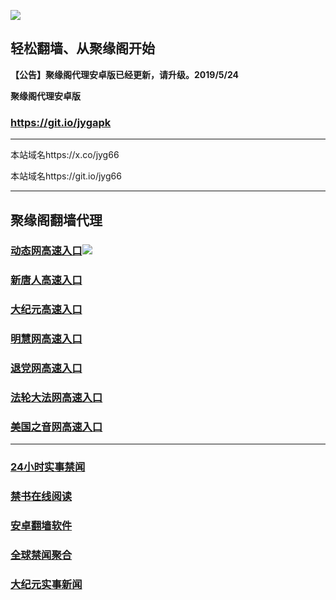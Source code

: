 ![](https://raw.githubusercontent.com/hao369/a/master/j.jpg)



## 轻松翻墙、从聚缘阁开始



**【公告】聚缘阁代理安卓版已经更新，请升级。2019/5/24**

 
**聚缘阁代理安卓版**
### https://git.io/jygapk  

***

本站域名https://x.co/jyg66 

本站域名https://git.io/jyg66



***




## 聚缘阁翻墙代理 



### [动态网高速入口](http://44rtw3.pa.psychoticgerbil.com/eerw/505)![](https://raw.githubusercontent.com/hao369/a/master/jygdl.gif)




### [新唐人高速入口](http://44rtw3.pa.psychoticgerbil.com/eerw/5)

### [大纪元高速入口](http://44rtw3.pa.psychoticgerbil.com/eerw/7)

### [明慧网高速入口](http://44rtw3.pa.psychoticgerbil.com/eerw/3)

### [退党网高速入口](http://44rtw3.pa.psychoticgerbil.com/eerw/8)

### [法轮大法网高速入口](http://44rtw3.pa.psychoticgerbil.com/eerw/15)

### [美国之音网高速入口](http://44rtw3.pa.psychoticgerbil.com/eerw/18)






***






### [24小时实事禁闻](https://git.io/fj3Go)

### [禁书在线阅读](https://github.com/txyzum203/djy/blob/master/gb/9p.md?flntdtv#1)


### [安卓翻墙软件](https://git.io/afq)

### [全球禁闻聚合](https://github.com/gfw-breaker/banned-news1/blob/master/README.md)

### [大纪元实事新闻](https://git.io/fjmgE)






